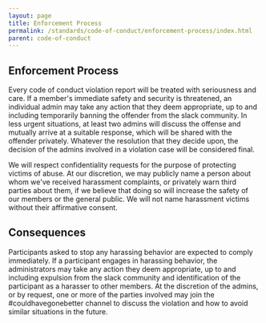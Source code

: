 ```yaml
---
layout: page
title: Enforcement Process
permalink: /standards/code-of-conduct/enforcement-process/index.html
parent: code-of-conduct
---
```


## Enforcement Process

Every code of conduct violation report will be treated with seriousness and care. If a member&#39;s immediate safety and security is threatened, an individual admin may take any action that they deem appropriate, up to and including temporarily banning the offender from the slack community. In less urgent situations, at least two admins will discuss the offense and mutually arrive at a suitable response, which will be shared with the offender privately. Whatever the resolution that they decide upon, the decision of the admins involved in a violation case  will be considered final.

We will respect confidentiality requests for the purpose of protecting victims of abuse. At our discretion, we may publicly name a person about whom we&#39;ve received harassment complaints, or privately warn third parties about them, if we believe that doing so will increase the safety of our members or the general public. We will not name harassment victims without their affirmative consent.

## Consequences

Participants asked to stop any harassing behavior are expected to comply immediately. If a participant engages in harassing behavior, the administrators may take any action they deem appropriate, up to and including expulsion from the slack community and identification of the participant as a harasser to other members. At the discretion of the admins, or by request, one or more of the parties involved may join the  #couldhavegonebetter channel to discuss the violation and how to avoid similar situations  in the future.